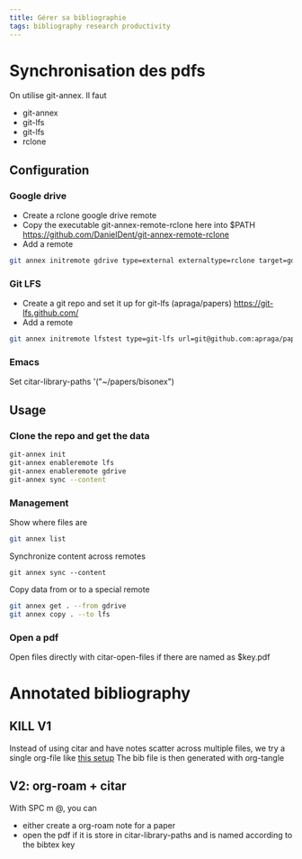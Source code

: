 ```yaml
---
title: Gérer sa bibliographie
tags: bibliography research productivity
---
```


# Synchronisation des pdfs

On utilise git-annex. Il faut

-   git-annex
-   git-lfs
-   git-lfs
-   rclone

## Configuration

### Google drive

-   Create a rclone google drive remote
-   Copy the executable git-annex-remote-rclone here into \$PATH
<https://github.com/DanielDent/git-annex-remote-rclone>
-   Add a remote
```sh
git annex initremote gdrive type=external externaltype=rclone target=gdrive encryption=shared
```

### Git LFS

-   Create a git repo and set it up for git-lfs (apraga/papers) <https://git-lfs.github.com/>
-   Add a remote
```sh
git annex initremote lfstest type=git-lfs url=git@github.com:apraga/papers.git encryption=none
```

### Emacs

Set citar-library-paths \'(\"\~/papers/bisonex\")

## Usage

### Clone the repo and get the data

``` {.bash org-language="sh"}
git-annex init
git-annex enableremote lfs
git-annex enableremote gdrive
git-annex sync --content
```

### Management

Show where files are

``` {.bash org-language="sh"}
git annex list
```

Synchronize content across remotes

    git annex sync --content

Copy data from or to a special remote

``` {.bash org-language="sh"}
git annex get . --from gdrive
git annex copy . --to lfs
```

### Open a pdf

Open files directly with citar-open-files if there are named as
\$key.pdf

# Annotated bibliography

## KILL V1

Instead of using citar and have notes scatter across multiple files, we
try a single org-file like [this
setup](http://www.cachestocaches.com/2020/3/org-mode-annotated-bibliography/)
The bib file is then generated with org-tangle

## V2: org-roam + citar

With SPC m @, you can

-   either create a org-roam note for a paper
-   open the pdf if it is store in citar-library-paths and is named
    according to the bibtex key

